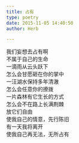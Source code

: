 ```yaml
---  
title: 占有  
type: poetry  
date: 2015-11-05 14:40:50  
author: Herb  

---  
```

我们妄想去占有啊  
不属于自己的生命    
一滴雨从云头跃下  
怎么会甘愿砸在你的掌中  
一汪湖水保持多年清澈  
怎么会任意你的撩拨  
一片森林有它生长的方式  
怎么会不在路上长满荆棘    
放它们自由  
使我自己的情意，先行陈旧  
有一天我将离开  
使我自己再无法，无所占有  
